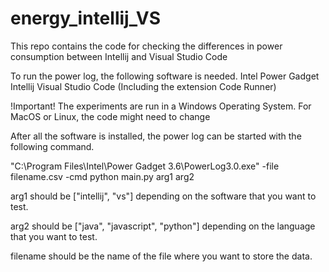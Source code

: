 # energy_intellij_VS
This repo contains the code for checking the differences in power consumption between Intellij and Visual Studio Code

To run the power log, the following software is needed.
Intel Power Gadget
Intellij
Visual Studio Code (Including the extension Code Runner)

!Important!
The experiments are run in a Windows Operating System. For MacOS or Linux, the code might need to change

After all the software is installed, the power log can be started with the following command.

"C:\Program Files\Intel\Power Gadget 3.6\PowerLog3.0.exe" -file filename.csv -cmd python main.py arg1 arg2

arg1 should be ["intellij", "vs"] depending on the software that you want to test. 

arg2 should be ["java", "javascript", "python"] depending on the language that you want to test.

filename should be the name of the file where you want to store the data.

